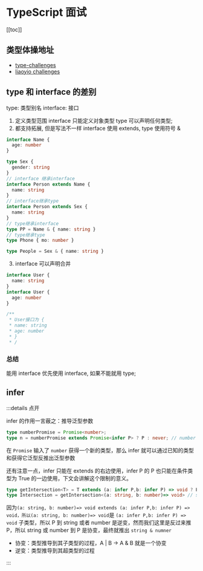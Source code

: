 # TypeScript 面试

[[toc]]

## 类型体操地址

- [type-challenges](https://github.com/type-challenges/type-challenges)
- [liaoyio challenges](https://liaoyio.github.io/notes/web/ts/challenges)

## type 和 interface 的差别

type: 类型别名 interface: 接口

1. 定义类型范围
   interface 只能定义对象类型
   type 可以声明任何类型;
2. 都支持拓展, 但是写法不一样
   interface 使用 extends, type 使用符号 &

```ts
interface Name {
  age: number
}

type Sex {
  gender: string
}
// interface 继承interface
interface Person extends Name {
  name: string
}
// interface继承type
interface Person extends Sex {
  name: string
}
// type继承interface
type PP = Name & { name: string }
// type继承type
type Phone { mo: number }

type People = Sex & { name: string }
```

3. interface 可以声明合并

```ts
interface User {
  name: string
}
interface User {
  age: number
}

/**
 * User接口为 {
 * name: string
 * age: number
 * }
 * /
```

### 总结

能用 interface 优先使用 interface, 如果不能就用 type;

## infer

:::details 点开

infer 的作用一言蔽之：推导泛型参数

```TypeScript
type numberPromise = Promise<number>;
type n = numberPromise extends Promise<infer P> ? P : never; // number
```

在 `Promise` 输入了 `number` 获得一个新的类型，那么 infer 就可以通过已知的类型和获得它泛型反推出泛型参数

还有注意一点，infer 只能在 extends 的右边使用，infer P 的 P 也只能在条件类型为 True 的一边使用，下文会讲解这个限制的意义。

```TypeScript
type getIntersection<T> = T extends (a: infer P,b: infer P) => void ? P : never;
type Intersection = getIntersection<(a: string, b: number)=> void> // string & number
```

因为`(a: string, b: number)=> void extends (a: infer P,b: infer P) => void，所以(a: string, b: number)=> void`是 `(a: infer P,b: infer P) => void` 子类型，所以 P 到 string 或者 number 是逆变，然而我们这里是反过来推 P，所以 string 或 number 到 P 是协变，最终就推出 `string & numner`

- 协变：类型推导到其子类型的过程，A | B -> A & B 就是一个协变
- 逆变：类型推导到其超类型的过程

:::
